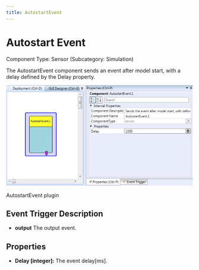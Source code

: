 ```yaml
---
title: AutostartEvent
---
```


# Autostart Event

Component Type: Sensor (Subcategory: Simulation)

The AutostartEvent component sends an event after model start, with a delay defined by the Delay property.

![Screenshot: AutostartEvent plugin](./img/AutostartEvent.jpg "Screenshot: AutostartEvent plugin")

AutostartEvent plugin

## Event Trigger Description

- **output** The output event.

## Properties

- **Delay \[integer\]:** The event delay\[ms\].
